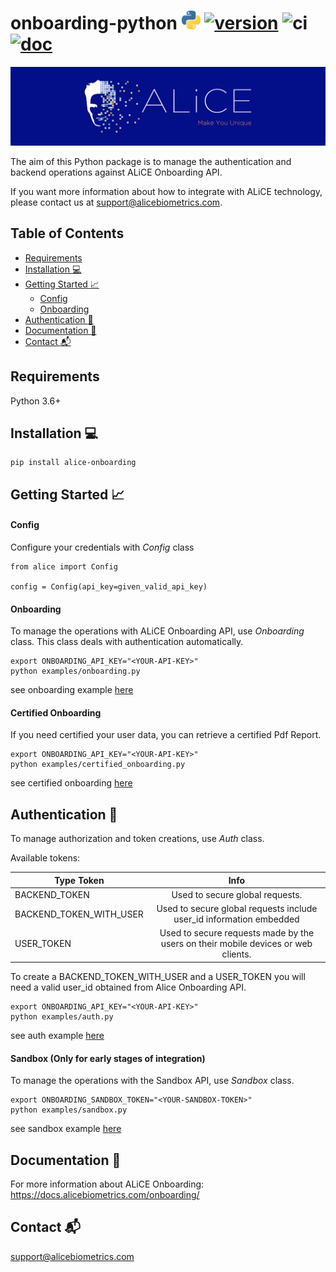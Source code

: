 # onboarding-python <img src="https://github.com/alice-biometrics/custom-emojis/blob/master/images/python.png" width="30"> [![version](https://img.shields.io/github/release/alice-biometrics/onboarding-python/all.svg)](https://github.com/alice-biometrics/onboarding-python/releases) ![ci](https://github.com/alice-biometrics/onboarding-python/workflows/ci/badge.svg) [![doc](https://img.shields.io/badge/doc-onboarding-51CB56)](https://docs.alicebiometrics.com/onboarding/)

<img src="https://github.com/alice-biometrics/custom-emojis/blob/master/images/alice_header.png" width=auto>


The aim of this Python package is to manage the authentication and backend operations against ALiCE Onboarding API.

If you want more information about how to integrate with ALiCE technology, please contact us at support@alicebiometrics.com.

## Table of Contents
- [Requirements](#requirements)
- [Installation :computer:](#installation-computer)
- [Getting Started :chart_with_upwards_trend:](#getting-started-chart_with_upwards_trend)
  * [Config](#config)
  * [Onboarding](#onboarding)
- [Authentication :closed_lock_with_key:](#authentication-closed_lock_with_key)
- [Documentation :page_facing_up:](#documentation-page_facing_up)
- [Contact :mailbox_with_mail:](#contact-mailbox_with_mail)


## Requirements

Python 3.6+

## Installation :computer:

```console
pip install alice-onboarding
```

## Getting Started :chart_with_upwards_trend:

#### Config 

Configure your credentials with *Config* class

```
from alice import Config

config = Config(api_key=given_valid_api_key)
```


#### Onboarding

To manage the operations with ALiCE Onboarding API, use *Onboarding* class. 
This class deals with authentication automatically.

```console
export ONBOARDING_API_KEY="<YOUR-API-KEY>"
python examples/onboarding.py
```

see onboarding example [here](examples/onboarding.py)

#### Certified Onboarding 

If you need certified your user data, you can retrieve a certified Pdf Report.

```console
export ONBOARDING_API_KEY="<YOUR-API-KEY>"
python examples/certified_onboarding.py
```

see certified onboarding [here](examples/certified_onboarding.py)

## Authentication :closed_lock_with_key:

To manage authorization and token creations, use *Auth* class.

Available tokens: 

| Type Token              | Info          | 
| ----------------------- |:-------------:|
| BACKEND_TOKEN           | Used to secure global requests.| 
| BACKEND_TOKEN_WITH_USER | Used to secure global requests include user_id information embedded |  
| USER_TOKEN              | Used to secure requests made by the users on their mobile devices or web clients.|


To create a BACKEND_TOKEN_WITH_USER and a USER_TOKEN you will need a valid user_id obtained from Alice Onboarding API.


```console
export ONBOARDING_API_KEY="<YOUR-API-KEY>"
python examples/auth.py
```

see auth example [here](examples/auth.py)


#### Sandbox (Only for early stages of integration)

To manage the operations with the Sandbox API, use *Sandbox* class.

```console
export ONBOARDING_SANDBOX_TOKEN="<YOUR-SANDBOX-TOKEN>"
python examples/sandbox.py
```

see sandbox example [here](examples/sandbox.py)


## Documentation :page_facing_up:

For more information about ALiCE Onboarding:  https://docs.alicebiometrics.com/onboarding/

## Contact :mailbox_with_mail:

support@alicebiometrics.com

